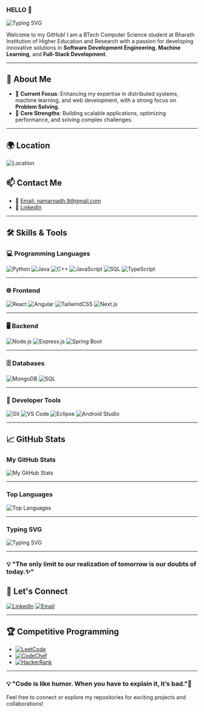 ### HELLO 💟
![Typing SVG](https://readme-typing-svg.demolab.com?font=Fira+Code&size=24&pause=1000&color=00C0FF&width=435&lines=Nanduri+Venkata+Durga+Amarnadh🤍✨)



Welcome to my GitHub! I am a BTech Computer Science student at Bharath Institution of Higher Education and Research with a passion for developing innovative solutions in **Software Development Engineering**, **Machine Learning**, and **Full-Stack Development**.

---

## 🚀 About Me
- 🔭 **Current Focus**: Enhancing my expertise in distributed systems, machine learning, and web development, with a strong focus on **Problem Solving**.
- 🌟 **Core Strengths**: Building scalable applications, optimizing performance, and solving complex challenges.

---

## 🌍 Location
![Location](https://img.shields.io/badge/Location-Chennai,_India-0077B5?style=for-the-badge&logo=googleearth&logoColor=white)

## 📫 **Contact Me**
- 📧 [Email: namarnadh.9@gmail.com](mailto:namarnadh.9@gmail.com)
- 🔗 [LinkedIn](https://www.linkedin.com/in/amarnadh9)

---

## 🛠️ **Skills & Tools**

### 💻 **Programming Languages**
![Python](https://img.shields.io/badge/Python-3776AB?style=for-the-badge&logo=python&logoColor=white)
![Java](https://img.shields.io/badge/Java-ED8B00?style=for-the-badge&logo=java&logoColor=white)
![C++](https://img.shields.io/badge/C%2B%2B-00599C?style=for-the-badge&logo=cplusplus&logoColor=white)
![JavaScript](https://img.shields.io/badge/JavaScript-F7DF1E?style=for-the-badge&logo=javascript&logoColor=black)
![SQL](https://img.shields.io/badge/SQL-4479A1?style=for-the-badge&logo=sqlite&logoColor=white)
![TypeScript](https://img.shields.io/badge/TypeScript-3178C6?style=for-the-badge&logo=typescript&logoColor=white)

---

### 🌐 **Frontend**
![React](https://img.shields.io/badge/React-61DAFB?style=for-the-badge&logo=react&logoColor=black)
![Angular](https://img.shields.io/badge/Angular-DD0031?style=for-the-badge&logo=angular&logoColor=white)
![TailwindCSS](https://img.shields.io/badge/TailwindCSS-06B6D4?style=for-the-badge&logo=tailwindcss&logoColor=white)
![Next.js](https://img.shields.io/badge/Next.js-000000?style=for-the-badge&logo=next.js&logoColor=white)

---

### 🖥️ **Backend**
![Node.js](https://img.shields.io/badge/Node.js-339933?style=for-the-badge&logo=nodedotjs&logoColor=white)
![Express.js](https://img.shields.io/badge/Express.js-000000?style=for-the-badge&logo=express&logoColor=white)
![Spring Boot](https://img.shields.io/badge/Spring_Boot-6DB33F?style=for-the-badge&logo=spring&logoColor=white)

---

### 🗄️ **Databases**
![MongoDB](https://img.shields.io/badge/MongoDB-47A248?style=for-the-badge&logo=mongodb&logoColor=white)
![SQL](https://img.shields.io/badge/SQL-4479A1?style=for-the-badge&logo=sqlite&logoColor=white)

---

### 🔧 **Developer Tools**
![Git](https://img.shields.io/badge/Git-F05032?style=for-the-badge&logo=git&logoColor=white)
![VS Code](https://img.shields.io/badge/VS_Code-007ACC?style=for-the-badge&logo=visualstudiocode&logoColor=white)
![Eclipse](https://img.shields.io/badge/Eclipse-2C2255?style=for-the-badge&logo=eclipse&logoColor=white)
![Android Studio](https://img.shields.io/badge/Android_Studio-3DDC84?style=for-the-badge&logo=androidstudio&logoColor=white)

---
## 📈 **GitHub Stats**

### My GitHub Stats
![My GitHub Stats](https://github-readme-stats.vercel.app/api?username=Amar9nani&show_icons=true&hide_title=true&count_private=true&hide=prs&theme=radical&line_height=24&include_all_commits=true)

---

### Top Languages
![Top Languages](https://github-readme-stats.vercel.app/api/top-langs/?username=Amar9nani&layout=compact&theme=radical)

---

### Typing SVG
![Typing SVG](https://readme-typing-svg.demolab.com?font=Fira+Code&size=24&pause=1000&color=00C0FF&width=435&lines=Learning+is+the+key+to+innovation+and+growth;Exploring+new+technologies+every+day;❤️Always+striving+to+improve+myself!)

---

### 💡 "The only limit to our realization of tomorrow is our doubts of today.✨" 

## 🤝 **Let's Connect**
[![LinkedIn](https://img.shields.io/badge/LinkedIn-0077B5?style=for-the-badge&logo=linkedin&logoColor=white)](https://linkedin.com/in/amarnadh9)
[![Email](https://img.shields.io/badge/Email-D14836?style=for-the-badge&logo=gmail&logoColor=white)](mailto:namarnadh.9@gmail.com)

---

## 🏆 **Competitive Programming**
- [![LeetCode](https://img.shields.io/badge/LeetCode-000000?style=for-the-badge&logo=leetCode&logoColor=yellow)](https://leetcode.com/u/amarnadh20/)
- [![CodeChef](https://img.shields.io/badge/CodeChef-5B4638?style=for-the-badge&logo=codechef&logoColor=white)](https://www.codechef.com/users/amar_chef_20)
- [![HackerRank](https://img.shields.io/badge/HackerRank-2EC866?style=for-the-badge&logo=hackerrank&logoColor=white)](https://www.hackerrank.com/profile/namarnadh_9)

---

### 💡 "Code is like humor. When you have to explain it, it’s bad."💪

Feel free to connect or explore my repositories for exciting projects and collaborations!
